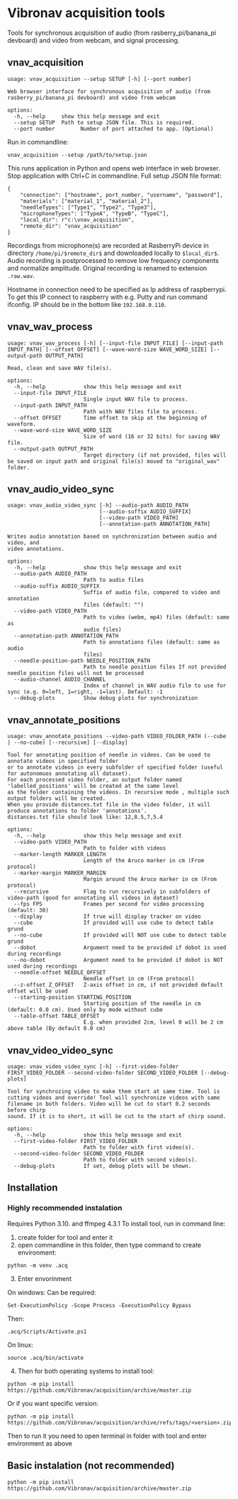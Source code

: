 # Vibronav acquisition tools

Tools for synchronous acquisition of audio (from rasberry_pi/banana_pi devboard) and video from webcam, and signal processing.

## vnav_acquisition

```commandline
usage: vnav_acquisition --setup SETUP [-h] [--port number]

Web browser interface for synchronous acquisition of audio (from
rasberry_pi/banana_pi devboard) and video from webcam

options:
  -h, --help     show this help message and exit
  --setup SETUP  Path to setup JSON file. This is required.
  --port number        Number of port attached to app. (Optional)
```

Run in commandline:
```commandline
vnav_acquisition --setup /path/to/setup.json
```
This runs application in Python and opens web interface in web browser. Stop application with Ctrl+C in commandline.
Full setup JSON file format:
```
{
    "connection": ["hostname", port_number, "username", "password"], 
    "materials": ["material_1", "material_2"],
    "needleTypes": ["Type1", "Type2", "Type3"],
    "microphoneTypes": ["TypeA", "TypeB", "TypeC"],
    "local_dir": r"c:\vnav_acquisition",
    "remote_dir": "vnav_acquisition"
}
```

Recordings from microphone(s) are recorded at RasberryPi device in directory `/home/pi/$remote_dir$` 
and downloaded locally to `$local_dir$`. Audio recording is postprocessed to
remove low frequency components and normalize amplitude. Original recording is renamed to extension `.raw.wav`.

Hostname in connection need to be specified as Ip address of raspberrypi. To get this IP connect to raspberry with e.g. Putty and run command ifconfig. IP should be in the bottom like `192.168.0.110`.

## vnav_wav_process

```
usage: vnav_wav_process [-h] [--input-file INPUT_FILE] [--input-path INPUT_PATH] [--offset OFFSET] [--wave-word-size WAVE_WORD_SIZE] [--output-path OUTPUT_PATH]

Read, clean and save WAV file(s).

options:
  -h, --help            show this help message and exit
  --input-file INPUT_FILE
                        Single input WAV file to process.
  --input-path INPUT_PATH
                        Path with WAV files file to process.
  --offset OFFSET       Time offset to skip at the beginning of waveform.
  --wave-word-size WAVE_WORD_SIZE
                        Size of word (16 or 32 bits) for saving WAV file.
  --output-path OUTPUT_PATH
                        Target directory (if not provided, files will be saved on input path and original file(s) moved to "original_wav" folder.

```

## vnav_audio_video_sync

```
usage: vnav_audio_video_sync [-h] --audio-path AUDIO_PATH
                             [--audio-suffix AUDIO_SUFFIX]
                             [--video-path VIDEO_PATH]
                             [--annotation-path ANNOTATION_PATH]

Writes audio annotation based on synchronization between audio and video, and
video annotations.

options:
  -h, --help            show this help message and exit
  --audio-path AUDIO_PATH
                        Path to audio files
  --audio-suffix AUDIO_SUFFIX
                        Suffix of audio file, compared to video and annotation
                        files (default: "")
  --video-path VIDEO_PATH
                        Path to video (webm, mp4) files (default: same as
                        audio files)
  --annotation-path ANNOTATION_PATH
                        Path to annotations files (default: same as audio
                        files)
  --needle-position-path NEEDLE_POSITION_PATH
                        Path to needle position files If not provided needle position files will not be processed
  --audio-channel AUDIO_CHANNEL
                        Index of channel in WAV audio file to use for sync (e.g. 0=left, 1=right, -1=last). Default: -1
  --debug-plots         Show debug plots for synchronization
```

## vnav_annotate_positions
```
usage: vnav_annotate_positions --video-path VIDEO_FOLDER_PATH (--cube | --no-cube) [--recursive] [--display]

Tool for annotating position of needle in videos. Can be used to annotate videos in specified folder
or to annotate videos in every subfolder of specified folder (useful for autonomuos annotating all dataset).
For each processed video folder, an output folder named 'labelled_positions' will be created at the same level
as the folder containing the videos. In recursive mode , multiple such output folders will be created.
When you provide distances.txt file in the video folder, it will produce annotations to folder 'annotations'.
distances.txt file should look like: 12,8.5,7,5.4

options:
  -h, --help            show this help message and exit
  --video-path VIDEO_PATH
                        Path to folder with videos
  --marker-length MARKER_LENGTH
                        Length of the Aruco marker in cm (From protocol)
  --marker-margin MARKER_MARGIN
                        Margin around the Aruco marker in cm (From protocol)
  --recursive           Flag to run recursively in subfolders of video-path (good for annotating all videos in dataset)
  --fps FPS             Frames per second for video processing (default: 30)
  --display             If true will display tracker on video
  --cube                If provided will use cube to detect table grund
  --no-cube             If provided will NOT use cube to detect table grund
  --dobot               Argument need to be provided if dobot is used during recordings
  --no-dobot            Argument need to be provided if dobot is NOT used during recordings
  --needle-offset NEEDLE_OFFSET
                        Needle offset in cm (From protocol)
  --z-offset Z_OFFSET   Z-axis offset in cm, if not provided default offset will be used
  --starting-position STARTING_POSITION
                        Starting position of the needle in cm (default: 0.0 cm). Used only by mode without cube
  --table-offset TABLE_OFFSET
                        E.g. when provided 2cm, level 0 will be 2 cm above table (By default 0.0 cm)

```

## vnav_video_video_sync
```
usage: vnav_video_video_sync [-h] --first-video-folder FIRST_VIDEO_FOLDER --second-video-folder SECOND_VIDEO_FOLDER [--debug-plots]

Tool for synchrozing video to make them start at same time. Tool is cutting videos and override! Tool will synchronize videos with same filename in both folders. Video will be cut to start 0.2 seconds before chirp  
sound. If it is to short, it will be cut to the start of chirp sound.

options:
  -h, --help            show this help message and exit
  --first-video-folder FIRST_VIDEO_FOLDER
                        Path to folder with first video(s).
  --second-video-folder SECOND_VIDEO_FOLDER
                        Path to folder with second video(s).
  --debug-plots         If set, debug plots will be shown.
```


## Installation

### Highly recommended instalation

Requires Python 3.10. and ffmpeg 4.3.1 To install tool, run in command line:

1. create folder for tool and enter it
2. open commandline in this folder, then type command to create environment:
```commandline
python -m venv .acq
```

3. Enter envorinment

On windows:
Can be required:
```commandline
Set-ExecutionPolicy -Scope Process -ExecutionPolicy Bypass
```
Then:
```commandline
.acq/Scripts/Activate.ps1
```

On linux:
```commandline
source .acq/bin/activate
```

4. Then for both operating systems to install tool:

```commandline
python -m pip install https://github.com/Vibronav/acquisition/archive/master.zip
```
Or if you want specific version:
```commandline
python -m pip install https://github.com/Vibronav/acquisition/archive/refs/tags/<version>.zip
```

Then to run it you need to open terminal in folder with tool and enter environment as above

## Basic instalation (not recommended)

```commandline
python -m pip install https://github.com/Vibronav/acquisition/archive/master.zip
```
